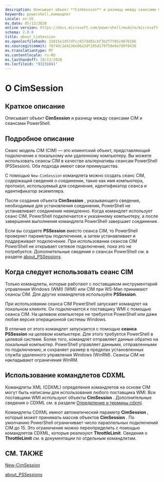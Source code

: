 ```yaml
---
description: Описывает объект **CimSession** и разницу между сеансами CIM и сеансами PowerShell.
keywords: powershell,командлет
Locale: en-US
ms.date: 05/13/2020
online version: https://docs.microsoft.com/powershell/module/microsoft.powershell.core/about/about_cimsession?view=powershell-7&WT.mc_id=ps-gethelp
schema: 2.0.0
title: about_CimSession
ms.openlocfilehash: 21015e1457dfcc037dd65cbf3b2f7f85c9076106
ms.sourcegitcommit: f874dc1d4236e06a3df195d179f59e0a7d9f8436
ms.translationtype: MT
ms.contentlocale: ru-RU
ms.lasthandoff: 10/13/2020
ms.locfileid: "93231041"
---
```

# <a name="about-cimsession"></a>О CimSession

## <a name="short-description"></a>Краткое описание
Описывает объект **CimSession** и разницу между сеансами CIM и сеансами PowerShell.

## <a name="long-description"></a>Подробное описание

Сеанс модель CIM (CIM) — это клиентский объект, представляющий подключение к локальному или удаленному компьютеру. Вы можете использовать сеансы CIM в качестве альтернативы сеансам PowerShell (PSSession). Оба подхода имеют свои преимущества.

С помощью `New-CimSession` командлета можно создать сеанс CIM, содержащий сведения о соединении, такие как имя компьютера, протокол, используемый для соединения, идентификатор сеанса и идентификатор экземпляра.

После создания объекта **CimSession** , указывающего сведения, необходимые для установления соединения, PowerShell не устанавливает соединение немедленно. Когда командлет использует сеанс CIM, PowerShell подключается к указанному компьютеру, а после завершения выполнения командлета PowerShell завершает соединение.

Если вы создаете **PSSession** вместо сеанса CIM, то PowerShell проверяет параметры подключения, а затем устанавливает и поддерживает подключение. При использовании сеансов CIM PowerShell не открывает сетевое подключение, пока это не потребуется. Дополнительные сведения о сеансах PowerShell см. в разделе [about_PSSessions](about_PSSessions.md).

## <a name="when-to-use-a-cim-session"></a>Когда следует использовать сеанс CIM

Только командлеты, которые работают с поставщиком инструментарий управления Windows (WMI) (WMI) или CIM при WS-Man принимают сеансы CIM. Для других командлетов используйте **PSSession**.

При использовании сеанса CIM PowerShell запускает командлет на локальном клиенте. Он подключается к поставщику WMI с помощью сеанса CIM. На целевом компьютере не требуется PowerShell или даже любая версия операционной системы Windows.

В отличие от этого командлет запускается с помощью **сеанса PSSession** на целевом компьютере.
Для этого требуется PowerShell в целевой системе. Более того, командлет отправляет данные обратно на локальный компьютер. PowerShell управляет данными, отправленными по подключению, и сохраняет размер в пределах установленных служба удаленного управления Windows (WinRM). Сеансы CIM не накладывают ограничения WinRM.

## <a name="using-cdxml-cmdlets"></a>Использование командлетов CDXML

Командлеты XML (CDXML) определения командлетов на основе CIM могут быть написаны для использования любого поставщика WMI. Все поставщики WMI используют объекты **CimSession** . Дополнительные сведения о CDXML см. в разделе [Определение и термины cdxml](/previous-versions/windows/desktop/wmi_v2/cdxml-overview).

Командлеты CDXML имеют автоматический параметр **CimSession** , который может принимать массив объектов **CimSession** . По умолчанию PowerShell ограничивает число параллельных подключений CIM до 15. Это ограничение можно переопределить с помощью командлетов CDXML, которые реализуют **ThrottleLimit**. Сведения о **ThrottleLimit** см. в документации по отдельным командлетам.

## <a name="see-also"></a>СМ. ТАКЖЕ

[New-CimSession](xref:CimCmdlets.New-CimSession)

[about_PSSessions](about_PSSessions.md)
